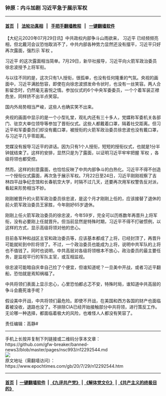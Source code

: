 ### 钟原：内斗加剧 习近平急于展示军权
------------------------

#### [首页](https://github.com/gfw-breaker/banned-news3/blob/master/README.md) &nbsp;&nbsp;|&nbsp;&nbsp; [法轮功真相](https://github.com/begood0513/basic/blob/master/README.md)  &nbsp;&nbsp;|&nbsp;&nbsp; [手把手翻墙教程](https://github.com/gfw-breaker/guides/wiki)  &nbsp;&nbsp;|&nbsp;&nbsp; [一键翻墙软件](https://github.com/gfw-breaker/nogfw/blob/master/README.md)  



<div><p>
 【大纪元2020年07月29日讯】中共政权内部争斗山雨欲来，
 <ok href="https://www.epochtimes.com/gb/tag/%E4%B9%A0%E8%BF%91%E5%B9%B3.html">
  习近平
 </ok>
 已经频频亮相，但北戴河会议恐怕取消不了，中共内部各种势力显然还没有摆平，习近平只好再次露面，强烈示
 <ok href="https://www.epochtimes.com/gb/tag/%E5%86%9B%E6%9D%83.html">
  军权
 </ok>
 。
</p>
<p>
 <ok href="https://www.epochtimes.com/gb/tag/%E4%B9%A0%E8%BF%91%E5%B9%B3.html">
  习近平
 </ok>
 的这次露面相当简单。7月29日，新华社报导，习近平向火箭军政治委员徐忠波授予上将军衔。
</p>
<p>
 与以往不同的是，这次只有1人授衔，很孤单，也没有任何隆重的气氛。央视的画面中，习近平满脸愁容，即使在向徐忠波颁发命令状时，也没有一丝笑容。两人合影留念时，仍然毫无喜悦之情。参加仪式的6个中央军委委员，一个个着军装正襟危坐，同样挤不出半点笑容。
</p>
<p>
 国内外局势相当严峻，这些人也确实笑不出来。
</p>
<p>
 央视的画面中显示的是一个小型礼堂，观礼内还有三十多人，党媒称军委机关各部门、驻京大单位领导等参加了晋衔仪式。这些人都戴着口罩，隔着社交距离。但习近平和军委委员们却没有戴口罩，被授衔的火箭军政治委员徐忠波也没有戴口罩，与习近平几乎零距离。
</p>
<p>
 党媒没有报导习近平的讲话。因为只有1个人授衔，短短的授衔仪式，也就是1分半钟就结束了。这样的安排，显然只是为了露面，以证明习近平牢牢把握
 <ok href="https://www.epochtimes.com/gb/tag/%E5%86%9B%E6%9D%83.html">
  军权
 </ok>
 ，各级将领也都受控。
</p>
<p>
 然而，这样的刻意露面，也恰恰反映了中共内部争斗的白热化。习近平不得不创造一个授衔仪式露面，再次急于展示军权。7月22日至24日，习近平刚刚视察了吉林四平战争纪念馆和长春航空大学，时隔不过几天，还要再次用军权警告反对派，看起来形势相当不妙。
</p>
<p>
 刚刚被晋升的火箭军政治委员徐忠波，是这个月才刚刚上任的，应该接替了退休的前火箭军政治委员王家胜，今年刚好65岁退休。
</p>
<p>
 刚刚上任火箭军政治委员的徐忠波，今年59岁，完全可以历练数年再晋升上将军衔，没有必要刚上任就晋升。但当前显然是特殊时期，习近平不得不打破惯例，以这样的方式，显示高级将领对他的忠心。
</p>
<p>
 目前各军种和战区主官和政治委员等，应该基本都成了上将，已经封顶了，再晋升可能就轮到中阶将领了。不过，一个政治委员也能成为上将，说明中共军队的上将也不值钱了。同时也说明，中共高层对各级将领根本不放心，政治委员的最主要任务，是监视平行的军队主官，或互相监视。
</p>
<p>
 徐忠波可能暗自庆幸自己捡了个便宜，但谁知道呢？一旦美中开战，或者习近平翻船，恐怕就是焉知祸福了。
</p>
<p>
 中共将领们表面上显示忠心，心里恐怕都忐忑不安，特殊时局，谁知道中共高层的争斗会鹿死谁手呢？
</p>
<p>
 假设美中开战，中共将领们最危险。即使不开战，在美国和西方各国的财产也面临着被没收，退路也没了。不排除CIA已经开始接触部分中共将领，进行策反工作。无论哪一种选择，都面临着极大的风险，也难怪人人都没有笑容了。
</p>
<p>
 责任编辑：高静#
</p>
</div>
<hr/>
手机上长按并复制下列链接或二维码分享本文章：<br/>
https://github.com/gfw-breaker/banned-news3/blob/master/pages/nsc993/n12292544.md <br/>
<a href='https://github.com/gfw-breaker/banned-news3/blob/master/pages/nsc993/n12292544.md'><img src='https://github.com/gfw-breaker/banned-news3/blob/master/pages/nsc993/n12292544.md.png'/></a> <br/>
原文地址（需翻墙访问）：https://www.epochtimes.com/gb/20/7/29/n12292544.htm


------------------------
#### [首页](https://github.com/gfw-breaker/banned-news3/blob/master/README.md) &nbsp;|&nbsp; [一键翻墙软件](https://github.com/gfw-breaker/nogfw/blob/master/README.md) &nbsp;| [《九评共产党》](https://github.com/gfw-breaker/9ping.md/blob/master/README.md#九评之一评共产党是什么) | [《解体党文化》](https://github.com/gfw-breaker/jtdwh.md/blob/master/README.md) | [《共产主义的终极目的》](https://github.com/gfw-breaker/gczydzjmd.md/blob/master/README.md)


<img src='http://gfw-breaker.win/banned-news3/pages/nsc993/n12292544.md' width='0px' height='0px'/>